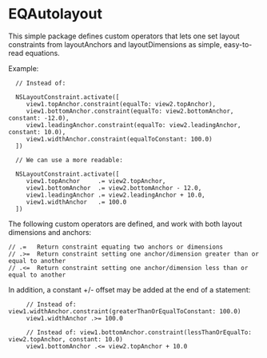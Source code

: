 # EQAutolayout

This simple package defines custom operators that lets one set layout
constraints from layoutAnchors and layoutDimensions as simple, 
easy-to-read equations.

Example:
```
  // Instead of:

  NSLayoutConstraint.activate([
     view1.topAnchor.constraint(equalTo: view2.topAnchor),
     view1.bottomAnchor.constraint(equalTo: view2.bottomAnchor, constant: -12.0),
     view1.leadingAnchor.constraint(equalTo: view2.leadingAnchor, constant: 10.0),
     view1.widthAnchor.constraint(equalToConstant: 100.0)
  ])

  // We can use a more readable:

  NSLayoutConstraint.activate([
     view1.topAnchor     .= view2.topAnchor,
     view1.bottomAnchor  .= view2.bottomAnchor - 12.0,
     view1.leadingAnchor .= view2.leadingAnchor + 10.0,
     view1.widthAnchor   .= 100.0
  ])
```

The following custom operators are defined, and work with both layout dimensions and anchors:

```
// .=   Return constraint equating two anchors or dimensions
// .>=  Return constraint setting one anchor/dimension greater than or equal to another
// .<=  Return constraint setting one anchor/dimension less than or equal to another
```

In addition, a constant +/- offset may be added at the end of a statement:

```
     // Instead of: view1.widthAnchor.constraint(greaterThanOrEqualToConstant: 100.0)
     view1.widthAnchor .>= 100.0

     // Instead of: view1.bottomAnchor.constraint(lessThanOrEqualTo: view2.topAnchor, constant: 10.0)
     view1.bottomAnchor .<= view2.topAnchor + 10.0

```

